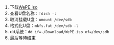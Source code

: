 1. 下载[WePE.iso](https://subverse-my.sharepoint.com/:u:/g/personal/yanjun_subverse_onmicrosoft_com/ETT2yHK91FxJoi3l9mG1q1MBVoFJXpi7QJtTrc_2IMmlDA?e=eJYn8l)
2. 查看U盘名称：`fdish -l`
3. 取消挂载U盘：`umount /dev/sdb`
4. 格式化U盘：`mkfs.fat /dev/sdb -l`
5. dd系统：`dd if=~/Download/WePE.iso of=/dev/sdb`
6. 最后等待结束